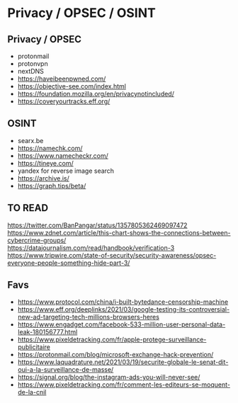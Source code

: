 # Privacy / OPSEC / OSINT

## Privacy / OPSEC

- protonmail
- protonvpn
- nextDNS
- https://haveibeenpwned.com/
- https://objective-see.com/index.html
- https://foundation.mozilla.org/en/privacynotincluded/
- https://coveryourtracks.eff.org/

## OSINT

- searx.be
- https://namechk.com/
- https://www.namecheckr.com/
- https://tineye.com/
- yandex for reverse image search
- https://archive.is/
- https://graph.tips/beta/

## TO READ

https://twitter.com/BanPangar/status/1357805362469097472
https://www.zdnet.com/article/this-chart-shows-the-connections-between-cybercrime-groups/
https://datajournalism.com/read/handbook/verification-3
https://www.tripwire.com/state-of-security/security-awareness/opsec-everyone-people-something-hide-part-3/

## Favs

- https://www.protocol.com/china/i-built-bytedance-censorship-machine
- https://www.eff.org/deeplinks/2021/03/google-testing-its-controversial-new-ad-targeting-tech-millions-browsers-heres
- https://www.engadget.com/facebook-533-million-user-personal-data-leak-180156777.html
- https://www.pixeldetracking.com/fr/apple-protege-surveillance-publicitaire
- https://protonmail.com/blog/microsoft-exchange-hack-prevention/
- https://www.laquadrature.net/2021/03/19/securite-globale-le-senat-dit-oui-a-la-surveillance-de-masse/
- https://signal.org/blog/the-instagram-ads-you-will-never-see/
- https://www.pixeldetracking.com/fr/comment-les-editeurs-se-moquent-de-la-cnil